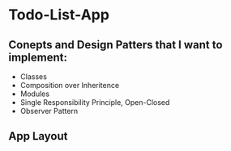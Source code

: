# Todo-List-App

## Conepts and Design Patters that I want to implement:
- Classes
- Composition over Inheritence 
- Modules
- Single Responsibility Principle, Open-Closed
- Observer Pattern

## App Layout
